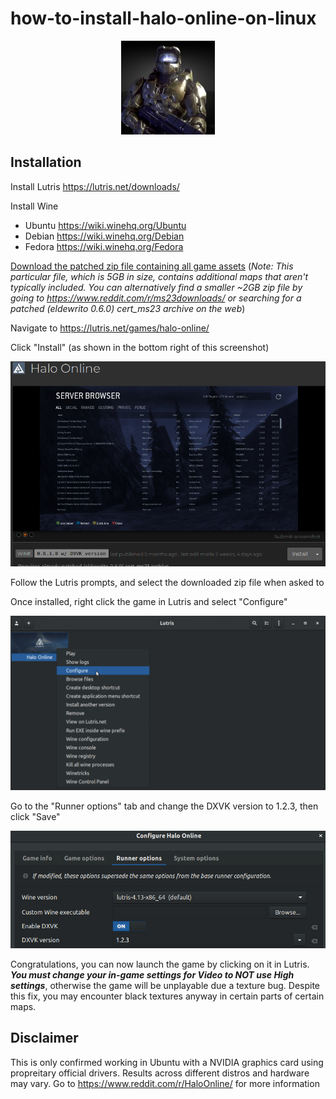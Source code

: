 # how-to-install-halo-online-on-linux

<p align="center">
  <img src="https://raw.githubusercontent.com/milan102/how-to-install-halo-online-on-linux/master/images/halo-3-master-chief-150x150.jpg" height="150" width="150">
</p>

## Installation
Install Lutris https://lutris.net/downloads/

Install Wine
- Ubuntu https://wiki.winehq.org/Ubuntu
- Debian https://wiki.winehq.org/Debian
- Fedora https://wiki.winehq.org/Fedora

[Download the patched zip file containing all game assets](https://mega.nz/#!hhsjhArS!aT7nzB4Ot_DjLwvNs-V7E6UFjFt8CdRFPCsYjFmWRYg)
(*Note: This particular file, which is 5GB in size, contains additional maps that aren't typically included. You can alternatively find a smaller ~2GB zip file by going to https://www.reddit.com/r/ms23downloads/ or searching for a patched (eldewrito 0.6.0) cert_ms23 archive on the web*)

Navigate to https://lutris.net/games/halo-online/

Click "Install" (as shown in the bottom right of this screenshot)

<p align="center">
  <img src="https://raw.githubusercontent.com/milan102/how-to-install-halo-online-on-linux/master/images/screenshot1.png">
</p>

Follow the Lutris prompts, and select the downloaded zip file when asked to

Once installed, right click the game in Lutris and select "Configure"

<p align="center">
  <img src="https://raw.githubusercontent.com/milan102/how-to-install-halo-online-on-linux/master/images/screenshot2.png">
</p>

Go to the "Runner options" tab and change the DXVK version to 1.2.3, then click "Save"

<p align="center">
  <img src="https://raw.githubusercontent.com/milan102/how-to-install-halo-online-on-linux/master/images/screenshot3.png">
</p>

Congratulations, you can now launch the game by clicking on it in Lutris. ***You must change your in-game settings for Video to NOT use High settings***, otherwise the game will be unplayable due a texture bug. Despite this fix, you may encounter black textures anyway in certain parts of certain maps. 


## Disclaimer
This is only confirmed working in Ubuntu with a NVIDIA graphics card using propreitary official drivers. Results across different distros and hardware may vary. Go to https://www.reddit.com/r/HaloOnline/ for more information
